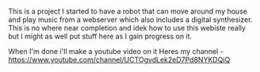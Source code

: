 This is a project I started to have a robot that can move around my house and play music from a webserver which also includes a digital synthesizer.
This is no where near completion and idek how to use this webiste really but I might as well put stuff here as I gain progress on it.

When I'm done i'll make a youtube video on it 
Heres my channel - https://www.youtube.com/channel/UCTOgvdLek2eD7Pd8NYKDQiQ
